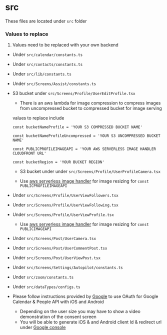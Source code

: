 # src

These files are located under `src` folder


### Values to replace

1. Values need to be replaced with your own backend

- Under `src/calendar/constants.ts` 

- Under `src/contacts/constants.ts` 

- Under `src/lib/constants.ts`

- Under `src/Screens/Assist/constants.ts`

- S3 bucket under `src/Screens/Profile/UserEditProfile.tsx`

    - There is an aws lambda for image compression to compress images from uncompressed bucket to compressed bucket for image serving

    values to replace include 

    ```
    const bucketNameProfile = 'YOUR S3 COMPRESSED BUCKET NAME'

    const bucketNameProfileUncompressed = 'YOUR S3 UNCOMPRESSED BUCKET NAME'

    const PUBLICPROFILEIMAGEAPI = 'YOUR AWS SERVERLESS IMAGE HANDLER CLOUDFRONT URL'

    const bucketRegion = 'YOUR BUCKET REGION'
    ```

  - S3 bucket under under `src/Screens/Profile/UserProfileCamera.tsx`

  - Use [aws serverless image handler](https://aws.amazon.com/solutions/implementations/serverless-image-handler/) for image resizing for `const PUBLICPROFILEIMAGEAPI`


- Under `src/Screens/Profile/UserViewFollowers.tsx`

- Under `src/Screens/Profile/UserViewFollowing.tsx`
- Under `src/Screens/Profile/UserViewProfile.tsx`

  - Use [aws serverless image handler](https://aws.amazon.com/solutions/implementations/serverless-image-handler/) for image resizing for `const PUBLICIMAGEAPI`
- Under `src/Screens/Post/UserCamera.tsx`
- Under `src/Screens/Post/UserCommentPost.tsx`
- Under `src/Screens/Post/UserViewPost.tsx`
- Under `src/Screens/Settings/Autopilot/constants.ts`
- Under `src/zoom/constants.ts`
- Under `src/dataTypes/configs.ts`
- Please follow instructions provided by [Google](https://support.google.com/cloud/answer/9110914?hl=en#zippy=%2Csteps-to-prepare-for-verification%2Cwhen-does-my-app-have-to-be-verified-by-google%2Cwhat-app-types-are-not-applicable-for-verification) to use OAuth for Google Calendar & People API with iOS and Android
  - Depending on the user size you may have to show a video demonstration of the consent screen
  - You will be able to generate iOS & and Android client Id & redirect url under [Google console](https://support.google.com/cloud/answer/6158849?hl=en&ref_topic=3473162)




